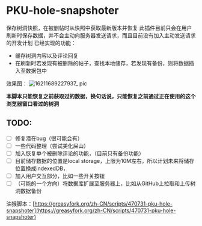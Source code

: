 # PKU-hole-snapshoter

保存树洞快照，在被删帖时从快照中获取最新版本并恢复
此插件目前只会在用户刷新时保存数据，并不会主动向服务器发送请求，而且目前没有加入主动发送请求的开发计划
已经实现的功能：
- 缓存树洞内容以及评论回复
- 在刷新时若发现有被删除的帖子，查找本地储存，若发现有备份，则将数据插入至数据包中

效果图：
![16211689227937_ pic](https://github.com/w1ndman/PKU-hole-snapshoter/assets/132929861/a4dd7f9f-f980-456a-a501-162f858649be)



**本脚本只能恢复之前获取过的数据，换句话说，只能恢复之前通过正在使用的这个浏览器窗口看过的树洞**

## TODO:
- [ ] 修复潜在bug（很可能会有）
- [ ] 一些代码整理（尝试美化屎山）
- [ ] 加入恢复单个被删除评论的功能，（目前只有备份功能）
- [ ] 目前储存数据的位置是local storage，上限为10M左右，所以计划未来将储存位置换成indexedDB，
- [ ] 加入用户交互部分，比如一些开关按钮
- [ ] （可能的一个方向）将数据库扩展至服务器上，比如从GitHub上拉取和上传树洞数据备份

油猴脚本：[https://greasyfork.org/zh-CN/scripts/470731-pku-hole-snapshoter](https://greasyfork.org/zh-CN/scripts/470731-pku-hole-snapshoter)
